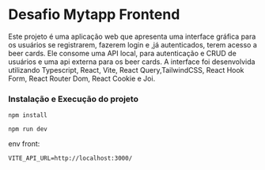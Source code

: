 # Desafio Mytapp Frontend
Este projeto é uma aplicação web que apresenta uma interface gráfica para os usuários se registrarem, fazerem login e ,já autenticados, terem acesso a beer cards. Ele consome uma API local, para autenticação e CRUD de usuários e uma api externa para os beer cards. A interface foi desenvolvida utilizando Typescript, React, Vite, React Query,TailwindCSS, React Hook Form, React Router Dom, React Cookie e Joi.

### Instalação e Execução do projeto

```
npm install
```
```
npm run dev
```
env front:
```
VITE_API_URL=http://localhost:3000/
```
